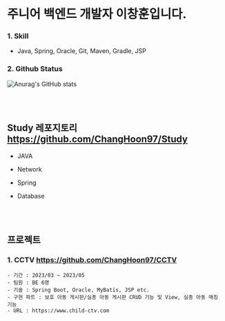 # 주니어 백엔드 개발자 이창훈입니다.

### 1. Skill
- Java, Spring, Oracle, Git, Maven, Gradle, JSP

### 2. Github Status
![Anurag's GitHub stats](https://github-readme-stats.vercel.app/api?username=ChangHoon97&theme=dark&show_icons=true)

<br>
<br>

## Study 레포지토리 https://github.com/ChangHoon97/Study
- JAVA
- Network
- Spring
- Database

  <br>
  <br>

## 프로젝트

  ### 1. CCTV https://github.com/ChangHoon97/CCTV
    - 기간 : 2023/03 ~ 2023/05
    - 팀원 : BE 6명
    - 기술 : Spring Boot, Oracle, MyBatis, JSP etc.
    - 구현 파트 : 보호 아동 게시판/실종 아동 게시판 CRUD 기능 및 View, 실종 아동 매칭 기능
    - URL : https://www.child-ctv.com

<!--
**ChangHoon97/ChangHoon97** is a ✨ _special_ ✨ repository because its `README.md` (this file) appears on your GitHub profile.

Here are some ideas to get you started:

- 🔭 I’m currently working on ...
- 🌱 I’m currently learning ...
- 👯 I’m looking to collaborate on ...
- 🤔 I’m looking for help with ...
- 💬 Ask me about ...
- 📫 How to reach me: ...
- 😄 Pronouns: ...
- ⚡ Fun fact: ...
-->
